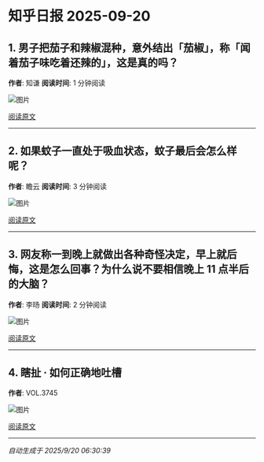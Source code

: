 # 知乎日报 2025-09-20

## 1. 男子把茄子和辣椒混种，意外结出「茄椒」，称「闻着茄子味吃着还辣的」，这是真的吗？
**作者**: 知谦
**阅读时间**: 1 分钟阅读

![图片](https://picx.zhimg.com/v2-9ce6f7fee1c2a191d1f1f3eb40b9f9e2.jpg?source=8673f162)

[阅读原文](https://daily.zhihu.com/story/9784070)

---

## 2. 如果蚊子一直处于吸血状态，蚊子最后会怎么样呢？
**作者**: 瞻云
**阅读时间**: 3 分钟阅读

![图片](https://picx.zhimg.com/v2-80024309ae814806715f0681f13b4392.jpg?source=8673f162)

[阅读原文](https://daily.zhihu.com/story/9784074)

---

## 3. 网友称一到晚上就做出各种奇怪决定，早上就后悔，这是怎么回事？为什么说不要相信晚上 11 点半后的大脑？
**作者**: 李旸
**阅读时间**: 2 分钟阅读

![图片](https://picx.zhimg.com/v2-d1c8276fee4527d744e69a248287f43a.jpg?source=8673f162)

[阅读原文](https://daily.zhihu.com/story/9784075)

---

## 4. 瞎扯 · 如何正确地吐槽
**作者**: VOL.3745

![图片](https://pica.zhimg.com/v2-3cb34e5ef4a52b44ddf998748ef0b535.jpg?source=8673f162)

[阅读原文](https://daily.zhihu.com/story/9784085)

---

*自动生成于 2025/9/20 06:30:39*
